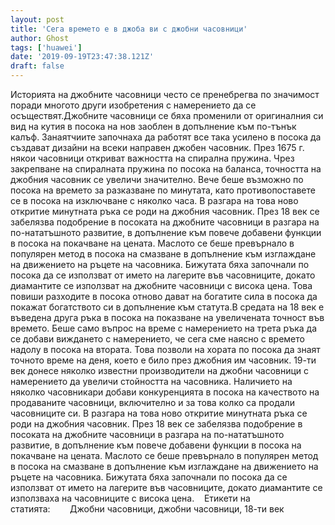 ```yaml
---
layout: post
title: 'Сега времето е в джоба ви с джобни часовници'
author: Ghost
tags: ['huawei']
date: '2019-09-19T23:47:38.121Z'
draft: false
---
```


Историята на джобните часовници често се пренебрегва по значимост поради многото други изобретения с намерението да се осъществят.Джобните часовници се бяха променили от оригиналния си вид на кутия в посока на нов заоблен в допълнение към по-тънък калъф. Занаятчиите започнаха да работят все така усилено в посока да създават дизайни на всеки направен джобен часовник. През 1675 г. някои часовници откриват важността на спирална пружина. Чрез закрепване на спиралната пружина по посока на баланса, точността на джобния часовник се увеличи значително. Вече беше възможно по посока на времето за разказване по минутата, като противопоставете се в посока на изключване с няколко часа. В разгара на това ново откритие минутната ръка се роди на джобния часовник. През 18 век се забелязва подобрение в посоката на джобните часовници в разгара на по-нататъшното развитие, в допълнение към повече добавени функции в посока на покачване на цената. Маслото се беше превърнало в популярен метод в посока на смазване в допълнение към изглаждане на движението на ръцете на часовника. Бижутата бяха започнали по посока да се използват от името на лагерите във часовниците, докато диамантите се използват на джобните часовници с висока цена. Това повиши разходите в посока отново дават на богатите сила в посока да покажат богатството си в допълнение към статута.В средата на 18 век е въведена друга ръка в посока на показване на увеличената точност във времето. Беше само въпрос на време с намерението на трета ръка да се добави виждането с намерението, че сега сме наясно с времето надолу в посока на втората. Това позволи на хората по посока да знаят точното време на деня, което е било през джобния им часовник. 19-ти век донесе няколко известни производители на джобни часовници с намерението да увеличи стойността на часовника. Наличието на няколко часовникари добави конкуренцията в посока на качеството на продаваните часовници, включително и за това колко са продали часовниците си. В разгара на това ново откритие минутната ръка се роди на джобния часовник. През 18 век се забелязва подобрение в посоката на джобните часовници в разгара на по-нататъшното развитие, в допълнение към повече добавени функции в посока на покачване на цената. Маслото се беше превърнало в популярен метод в посока на смазване в допълнение към изглаждане на движението на ръцете на часовника. Бижутата бяха започнали по посока да се използват от името на лагерите във часовниците, докато диамантите се използваха на часовниците с висока цена.    Етикети на статията:        Джобни часовници, джобни часовници, 18-ти век
